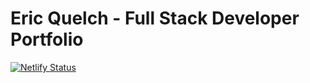 # Eric Quelch - Full Stack Developer Portfolio

[![Netlify Status](https://api.netlify.com/api/v1/badges/1c106c58-1e01-407f-afac-6f21e3a75a89/deploy-status)](https://app.netlify.com/sites/awesome-hamilton-609d6e/deploys)
